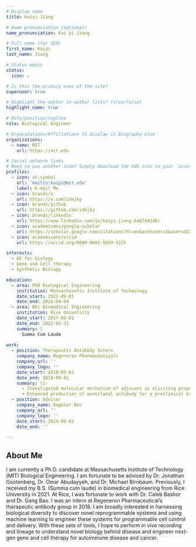 ```yaml
---
# Display name
title: Kaiyi Jiang

# Name pronunciation (optional)
name_pronunciation: Kai yi Jiang

# Full name (for SEO)
first_name: Kaiyi
last_name: Jiang

# Status emoji
status:
  icon: ☕️

# Is this the primary user of the site?
superuser: true

# Highlight the author in author lists? (true/false)
highlight_name: true

# Role/position/tagline
role: Biological Engineer

# Organizations/Affiliations to display in Biography blox
organizations:
  - name: MIT
    url: https://mit.edu

# Social network links
# Need to use another icon? Simply download the SVG icon to your `assets/media/icons/` folder.
profiles:
  - icon: at-symbol
    url: 'mailto:kaiyi@mit.edu'
    label: E-mail Me
  - icon: brands/x
    url: https://x.com/idmjky
  - icon: brands/github
    url: https://github.com/idmjky
  - icon: brands/linkedin
    url: https://www.linkedin.com/in/kaiyi-jiang-ba8744140/
  - icon: academicons/google-scholar
    url: https://scholar.google.com/citations?hl=en&authuser=1&user=dZxr2QQAAAAJ
  - icon: academicons/orcid
    url: https://orcid.org/0000-0002-9569-5225

interests:
  - AI for biology
  - Gene and Cell therapy
  - Synthetic Biology

education:
  - area: PhD Biological Engineering
    institution: Massachusetts Institute of Technology
    date_start: 2021-09-01
    date_end: 2025-04-04
  - area: BSc Biomedical Engineering
    institution: Rice University
    date_start: 2017-09-01
    date_end: 2021-05-31
    summary: |
      Summa Cum Laude
      
work:
  - position: Therapeutic Antibody Intern
    company_name: Regeneron Pharmaceuticals
    company_url: ''
    company_logo: ''
    date_start: 2018-05-01
    date_end: 2018-09-01
    summary: |2-
      - Investigated molecular mechanism of adjuvant in eliciting proper immune response
      - Enhanced production of monoclonal antibody for a preclinical breast cancer target
  - position: Advisor
    company_name: Doppler Bio
    company_url: ''
    company_logo: ''
    date_start: 2024-09-01
    date_end: ''

---
```

## About Me

I am currently a Ph.D. candidate at Massachusetts Institute of Technology (MIT) Biological Engineering. I am fortunate to be advised by Dr. Jonathan Gootenberg, Dr. Omar Abudayyeh, and Dr. Michael Birnbaum. Previously, I received my B.S. (Summa cum laude) in biomedical engineering from Rice University in 2021. At Rice, I was fortunate to work with Dr. Caleb Bashor and Dr. Gang Bao. I was an intern at Regeneron Pharmaceutical’s therapeutic antibody group in 2018. I am broadly interested in harnessing biological diversity to discover novel reprogrammable systems and using machine learning to engineer these systems for programmable cell control and delivery. With these sets of tools, I hope to perform in vivo recording and lineage to understand novel biology behind disease and engineer next-gen gene and cell therapy for autoimmune disease and cancer.
